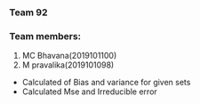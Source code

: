 ### Team 92

### Team members:

1. MC Bhavana(2019101100)
2. M pravalika(2019101098)


* Calculated of Bias and variance for given sets
* Calculated Mse and Irreducible error
 
